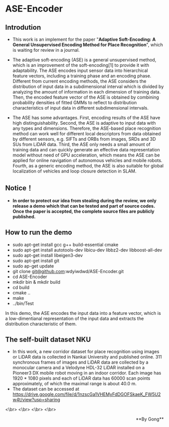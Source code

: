 # ASE-Encoder

## Introdution

+ This work is an implement for the paper "**Adaptive Soft-Encoding: A General Unsupervised Encoding Method for Place Recognition**", which is waiting for review in a journal.

+ The adaptive soft-encoding (ASE) is a general unsupervised method, which is an improvement of the soft-encoding[1] to provide it with adaptability. The ASE encodes input sensor data into hierarchical feature vectors, including a training phase and an encoding phase. Different from current encoding methods, the ASE considers the distribution of input data in a subdimensional interval which is divided by analyzing the amount of information in each dimension of training data. Then, the encoded feature vector of the ASE is obtained by combining probability densities of fitted GMMs to reflect to distribution characteristics of input data in different subdimensional intervals.

+ The ASE has some advantages. First, encoding results of the ASE have high distinguishability. Second, the ASE is adaptive to input data with any types and dimensions. Therefore, the ASE-based place recognition method can work well for different local descriptors from data obtained by different sensors, e.g. SIFTs and ORBs from images, SRDs and 3D SUs from LiDAR data. Third, the ASE only needs a small amount of training data and can quickly generate an effective data representation model without need of GPU acceleration, which means the ASE can be applied for online navigation of autonomous vehicles and mobile robots. Fourth, as a generic encoding method, the ASE is also suitable for global localization of vehicles and loop closure detection in SLAM.

## Notice！

+ **In order to protect our idea from stealing during the review, we only release a demo which that can be tested and part of source codes. Once the paper is accepted, the complete source files are publicly published.**

## How to run the demo

+ sudo apt-get install gcc g++ build-essential cmake 
+ sudo apt-get install autotools-dev libicu-dev libbz2-dev libboost-all-dev
+ sudo apt-get install libeigen3-dev
+ sudo apt-get install git
+ sudo ap-get update
+ git clone git@github.com:wdyiwdwd/ASE-Encoder.git
+ cd ASE-Encoder
+ mkdir bin & mkdir build
+ cd build
+ cmake ..
+ make
+ ../bin/Test


In this demo, the ASE encodes the input data into a feature vector, which is a low-dimentianal representation of the input data and extracts the distribution characteristic of them.

## The self-built dataset NKU

+ In this work, a new corridor dataset for place recognition using images or LiDAR data is collected in Nankai University and published online. 311 synchronous frames of images and LiDAR data are collected by a monocular camera and a Velodyne HDL-32 LiDAR installed on a Pioneer3 DX mobile robot moving in an indoor corridor. Each image has 1920 * 1080 pixels and each of LiDAR data has 60000 scan points approximately, of which the maximal range is about 40.0 m.
+ The dataset can be accessed at https://drive.google.com/file/d/1nzscGa1VHEMyFdDGOFSkaeK_FW5U2w4t/view?usp=sharing

<\br>
<\br>
<\br>
<\br>
<p align="right">**By Gong**</p>


